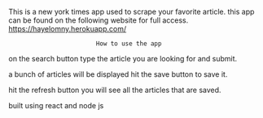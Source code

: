
This is a new york times app used to scrape your favorite article.
this app can be found on the following website for full access. https://hayelomny.herokuapp.com/

                            How to use the app 

on the search button type the article you are looking for and submit.

a bunch of articles will be displayed hit the save button to save it.

hit the refresh button you will see all the articles that are saved.

built using react and node js